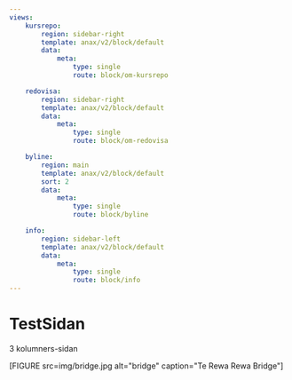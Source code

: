 ```yaml
---
views:
    kursrepo:
        region: sidebar-right
        template: anax/v2/block/default
        data:
            meta:
                type: single
                route: block/om-kursrepo

    redovisa:
        region: sidebar-right
        template: anax/v2/block/default
        data:
            meta:
                type: single
                route: block/om-redovisa

    byline:
        region: main
        template: anax/v2/block/default
        sort: 2
        data:
            meta:
                type: single
                route: block/byline

    info:
        region: sidebar-left
        template: anax/v2/block/default
        data:
            meta:
                type: single
                route: block/info          
---
```

TestSidan
=========================

3 kolumners-sidan


[FIGURE src=img/bridge.jpg alt="bridge" caption="Te Rewa Rewa Bridge"]
